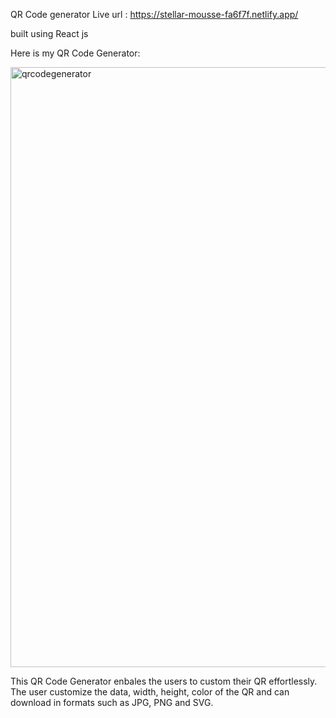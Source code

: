 QR Code generator 
Live url : https://stellar-mousse-fa6f7f.netlify.app/

built using React js

Here is my QR Code Generator:

<img width="960" alt="qrcodegenerator" src="https://github.com/iamLalitha/QR-code-generator/assets/130632883/7364731a-3de3-4080-bd2b-84c140497c3f">

This QR Code Generator enbales the users to custom their QR effortlessly. 
The user customize the data, width, height, color of the QR and can download in formats such as JPG, PNG and SVG.
